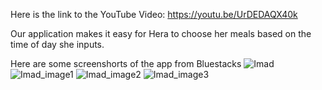 Here is the link to the YouTube Video: https://youtu.be/UrDEDAQX40k

Our application makes it easy for Hera to choose her meals based on the time of day she inputs.

Here are some screenshorts of the app from Bluestacks
![Imad](https://github.com/user-attachments/assets/bcc5ad4d-750f-4db1-adc4-5a7f50ececa6)
![Imad_image1](https://github.com/user-attachments/assets/7ce0d78a-08ba-49e7-b22e-67dfa34ca9c4)
![Imad_image2](https://github.com/user-attachments/assets/59307a62-86e2-49e0-9207-d6a3ac5ec20a)
![Imad_image3](https://github.com/user-attachments/assets/4c5a1fd8-25e6-4429-b6e3-5e7a18b808fe)
